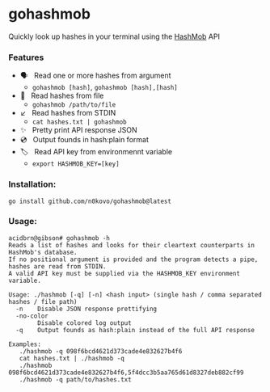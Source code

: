 # gohashmob
 Quickly look up hashes in your terminal using the [HashMob](https://hashmob.net/) API
 
### Features
- 🗣   Read one or more hashes from argument
  - `gohashmob [hash]`, `gohashmob [hash],[hash]`
- 📄   Read hashes from file
  - `gohashmob /path/to/file`
- ↙️   Read hashes from STDIN
  - `cat hashes.txt | gohashmob`
- ✨   Pretty print API response JSON
- 💿   Output founds in hash:plain format
- 🏷   Read API key from environmennt variable
   - `export HASHMOB_KEY=[key]`

### Installation:
```sh-session
go install github.com/n0kovo/gohashmob@latest
```

### Usage:
```sh-session
acidbrn@gibson# gohashmob -h
Reads a list of hashes and looks for their cleartext counterparts in HashMob's database.
If no positional argument is provided and the program detects a pipe, hashes are read from STDIN.
A valid API key must be supplied via the HASHMOB_KEY environment variable.

Usage: ./hashmob [-q] [-n] <hash input> (single hash / comma separated hashes / file path)
  -n	Disable JSON response prettifying
  -no-color
    	Disable colored log output
  -q	Output founds as hash:plain instead of the full API response

Examples:
   ./hashmob -q 098f6bcd4621d373cade4e832627b4f6
   cat hashes.txt | ./hashmob -q
   ./hashmob 098f6bcd4621d373cade4e832627b4f6,5f4dcc3b5aa765d61d8327deb882cf99
   ./hashmob -q path/to/hashes.txt
```
